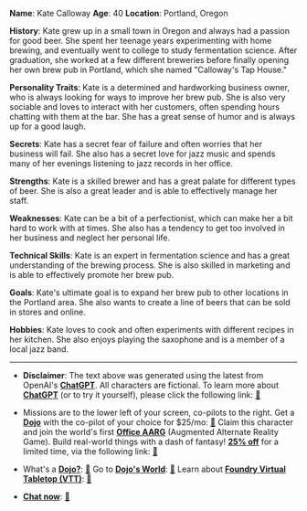 **Name**: Kate Calloway
**Age**: 40
**Location**: Portland, Oregon

**History**:
Kate grew up in a small town in Oregon and always had a passion for good beer. She spent her teenage years experimenting with home brewing, and eventually went to college to study fermentation science. After graduation, she worked at a few different breweries before finally opening her own brew pub in Portland, which she named "Calloway's Tap House."

**Personality Traits**:
Kate is a determined and hardworking business owner, who is always looking for ways to improve her brew pub. She is also very sociable and loves to interact with her customers, often spending hours chatting with them at the bar. She has a great sense of humor and is always up for a good laugh.

**Secrets**:
Kate has a secret fear of failure and often worries that her business will fail. She also has a secret love for jazz music and spends many of her evenings listening to jazz records in her office.

**Strengths**:
Kate is a skilled brewer and has a great palate for different types of beer. She is also a great leader and is able to effectively manage her staff.

**Weaknesses**:
Kate can be a bit of a perfectionist, which can make her a bit hard to work with at times. She also has a tendency to get too involved in her business and neglect her personal life.

**Technical Skills**:
Kate is an expert in fermentation science and has a great understanding of the brewing process. She is also skilled in marketing and is able to effectively promote her brew pub.

**Goals**:
Kate's ultimate goal is to expand her brew pub to other locations in the Portland area. She also wants to create a line of beers that can be sold in stores and online.

**Hobbies**:
Kate loves to cook and often experiments with different recipes in her kitchen. She also enjoys playing the saxophone and is a member of a local jazz band.
 

---
* **Disclaimer**: The text above was generated using the latest from OpenAI's [**ChatGPT**](https://openai.com/blog/chatgpt/).  All characters are fictional.  To learn more about [**ChatGPT**](https://openai.com/blog/chatgpt/) (or to try it yourself), please click the following link: [:closed_book:](https://openai.com/blog/chatgpt/)

* Missions are to the lower left of your screen, co-pilots to the right. Get a [**Dojo**](https://workmates.live/marketplace) with the co-pilot of your choice for $25/mo: [:green_book:](https://workmates.live/marketplace) Claim this character and join the world's first [**Office AARG**](https://dojos.world) (Augmented Alternate Reality Game). Build real-world things with a dash of fantasy! [**25% off**](https://blog.workmates.live/deal-on-a-dojo) for a limited time, via the following link: [:green_book:](https://blog.workmates.live/deal-on-a-dojo) 

* What's a [**Dojo?**](https://workdojos.com): [:blue_book:](https://workdojos.com)  Go to [**Dojo's World**](https://dojos.world): [:blue_book:](https://dojos.world)  Learn about [**Foundry Virtual Tabletop (VTT)**](https://foundryvtt.com): [:closed_book:](https://foundryvtt.com/)

* [**Chat now**](https://chat.workmates.live/channel/support): [:ledger:](https://chat.workmates.live/channel/support)